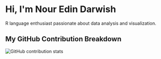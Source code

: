 # Hi, I'm Nour Edin Darwish

R language enthusiast passionate about data analysis and visualization.

## My GitHub Contribution Breakdown

<picture>
  <source media="(prefers-color-scheme: dark)" srcset="https://github-readme-stats.vercel.app/api?username=NourEdinDarwish&show_icons=true&theme=dark&hide_title=true&hide_rank=true&include_all_commits=true&custom_title=null">
  <source media="(prefers-color-scheme: light)" srcset="https://github-readme-stats.vercel.app/api?username=NourEdinDarwish&show_icons=true&hide_title=true&hide_rank=true&include_all_commits=true&custom_title=null">
  <img alt="GitHub contribution stats" src="https://github-readme-stats.vercel.app/api?username=NourEdinDarwish&show_icons=true&hide_title=true&hide_rank=true&include_all_commits=true&custom_title=null">
</picture>
